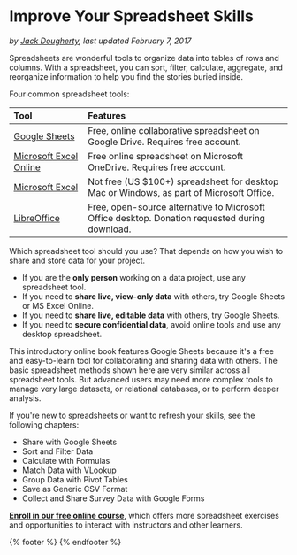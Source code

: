 # Improve Your Spreadsheet Skills
*by [Jack Dougherty](../introduction/who.md), last updated February 7, 2017*

Spreadsheets are wonderful tools to organize data into tables of rows and columns. With a spreadsheet, you can sort, filter, calculate, aggregate, and reorganize information to help you find the stories buried inside.

Four common spreadsheet tools:

| Tool | Features |
| :--- | :--- |
| [Google Sheets](https://www.google.com/sheets/about/) | Free, online collaborative spreadsheet on Google Drive. Requires free account. |
| [Microsoft Excel Online](https://office.live.com/start/Excel.aspx) | Free online spreadsheet on Microsoft OneDrive. Requires free account. |
| [Microsoft Excel](https://products.office.com/en-us/excel) | Not free (US $100+) spreadsheet for desktop Mac or Windows, as part of Microsoft Office. |
| [LibreOffice](http://www.libreoffice.org) | Free, open-source alternative to Microsoft Office desktop. Donation requested during download. |

Which spreadsheet tool should you use? That depends on how you wish to share and store data for your project.
- If you are the **only person** working on a data project, use any spreadsheet tool.
- If you need to **share live, view-only data** with others, try Google Sheets or MS Excel Online.
- If you need to **share live, editable data** with others, try Google Sheets.
- If you need to **secure confidential data**, avoid online tools and use any desktop spreadsheet.

This introductory online book features Google Sheets because it's a free and easy-to-learn tool for collaborating and sharing data with others. The basic spreadsheet methods shown here are very similar across all spreadsheet tools. But advanced users may need more complex tools to manage very large datasets, or relational databases, or to perform deeper analysis.

If you're new to spreadsheets or want to refresh your skills, see the following chapters:
- Share with Google Sheets
- Sort and Filter Data
- Calculate with Formulas
- Match Data with VLookup
- Group Data with Pivot Tables
- Save as Generic CSV Format
- Collect and Share Survey Data with Google Forms

**[Enroll in our free online course](../../enroll)**, which offers more spreadsheet exercises and opportunities to interact with instructors and other learners.

{% footer %}
{% endfooter %}
